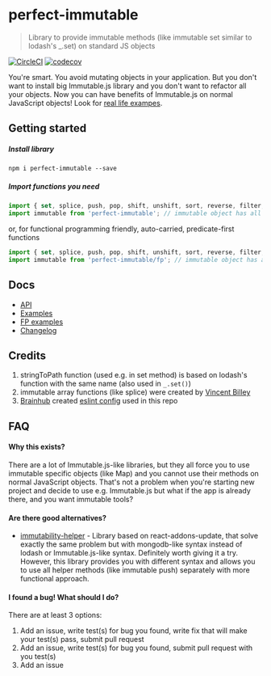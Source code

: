 # perfect-immutable
> Library to provide immutable methods (like immutable set similar to lodash's _.set) on standard JS objects

[![CircleCI](https://circleci.com/gh/Lukasz-pluszczewski/perfect-immutable.svg?style=svg)](https://circleci.com/gh/Lukasz-pluszczewski/perfect-immutable)
[![codecov](https://codecov.io/gh/Lukasz-pluszczewski/perfect-immutable/branch/master/graph/badge.svg?token=C9X4HFFPVO)](https://codecov.io/gh/Lukasz-pluszczewski/perfect-immutable)

You're smart. You avoid mutating objects in your application. But you don't want to install big Immutable.js library and you don't want to refactor all your objects. Now you can have benefits of Immutable.js on normal JavaScript objects! Look for [real life exampes](docs/EXAMPLES.md).

## Getting started
##### Install library
`npm i perfect-immutable --save`

##### Import functions you need
```javascript
import { set, splice, push, pop, shift, unshift, sort, reverse, filter, immutableDelete } from 'perfect-immutable';
import immutable from 'perfect-immutable'; // immutable object has all above methods
```
or, for functional programming friendly, auto-carried, predicate-first functions
```javascript
import { set, splice, push, pop, shift, unshift, sort, reverse, filter, immutableDelete } from 'perfect-immutable/fp';
import immutable from 'perfect-immutable/fp'; // immutable object has all above methods
```

## Docs
- [API](docs/API.md)
- [Examples](docs/EXAMPLES.md)
- [FP examples](docs/EXAMPLESFP.md)
- [Changelog](docs/CHANGELOG.md)

## Credits
1. stringToPath function (used e.g. in set method) is based on lodash's function with the same name (also used in `_.set()`)
2. immutable array functions (like splice) were created by [Vincent Billey](https://vincent.billey.me/)
3. [Brainhub](https://brainhub.eu/) created [eslint config](https://github.com/adam-golab/eslint-config-brainhub) used in this repo

## FAQ
#### Why this exists?
There are a lot of Immutable.js-like libraries, but they all force you to use immutable specific objects (like Map) and you cannot use their methods on normal JavaScript objects. That's not a problem when you're starting new project and decide to use e.g. Immutable.js but what if the app is already there, and you want immutable tools?

#### Are there good alternatives?
- [immutability-helper](https://github.com/kolodny/immutability-helper) - Library based on react-addons-update, that solve exactly the same problem but with mongodb-like syntax instead of lodash or Immutable.js-like syntax. Definitely worth giving it a try. However, this library provides you with different syntax and allows you to use all helper methods (like immutable push) separately with more functional approach.

#### I found a bug! What should I do?
There are at least 3 options:
1. Add an issue, write test(s) for bug you found, write fix that will make your test(s) pass, submit pull request
2. Add an issue, write test(s) for bug you found, submit pull request with you test(s)
3. Add an issue
